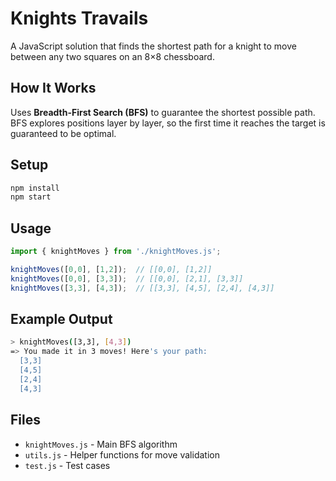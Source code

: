 # Knights Travails

A JavaScript solution that finds the shortest path for a knight to move between any two squares on an 8×8 chessboard.

## How It Works

Uses **Breadth-First Search (BFS)** to guarantee the shortest possible path. BFS explores positions layer by layer, so the first time it reaches the target is guaranteed to be optimal.

## Setup

```bash
npm install
npm start
```

## Usage

```javascript
import { knightMoves } from './knightMoves.js';

knightMoves([0,0], [1,2]);  // [[0,0], [1,2]]
knightMoves([0,0], [3,3]);  // [[0,0], [2,1], [3,3]]
knightMoves([3,3], [4,3]);  // [[3,3], [4,5], [2,4], [4,3]]
```

## Example Output

```bash
> knightMoves([3,3], [4,3])
=> You made it in 3 moves! Here's your path:
  [3,3]
  [4,5]
  [2,4]
  [4,3]
```

## Files

- `knightMoves.js` - Main BFS algorithm
- `utils.js` - Helper functions for move validation
- `test.js` - Test cases